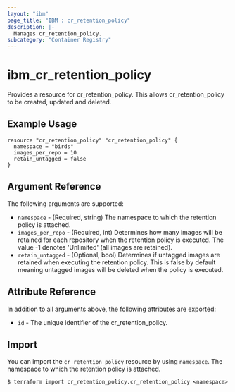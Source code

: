 ```yaml
---
layout: "ibm"
page_title: "IBM : cr_retention_policy"
description: |-
  Manages cr_retention_policy.
subcategory: "Container Registry"
---
```


# ibm\_cr_retention_policy

Provides a resource for cr_retention_policy. This allows cr_retention_policy to be created, updated and deleted.

## Example Usage

```hcl
resource "cr_retention_policy" "cr_retention_policy" {
  namespace = "birds"
  images_per_repo = 10
  retain_untagged = false
}
```

## Argument Reference

The following arguments are supported:

* `namespace` - (Required, string) The namespace to which the retention policy is attached.
* `images_per_repo` - (Required, int) Determines how many images will be retained for each repository when the retention policy is executed. The value -1 denotes 'Unlimited' (all images are retained).
* `retain_untagged` - (Optional, bool) Determines if untagged images are retained when executing the retention policy. This is false by default meaning untagged images will be deleted when the policy is executed.

## Attribute Reference

In addition to all arguments above, the following attributes are exported:

* `id` - The unique identifier of the cr_retention_policy.

## Import

You can import the `cr_retention_policy` resource by using `namespace`. The namespace to which the retention policy is attached.

```
$ terraform import cr_retention_policy.cr_retention_policy <namespace>
```
